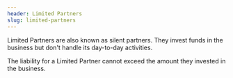 ```yaml
---
header: Limited Partners
slug: limited-partners
---
```

L﻿imited Partners are also known as silent partners. They invest funds in the business but don't handle its day-to-day activities.  

T﻿he liability for a Limited Partner cannot exceed the amount they invested in the business. 


